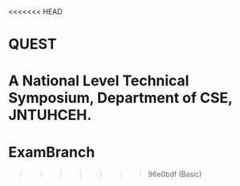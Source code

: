 <<<<<<< HEAD
# QUEST
A National Level Technical Symposium, Department of CSE, JNTUHCEH.
=======
# ExamBranch
>>>>>>> 96e0bdf (Basic)
